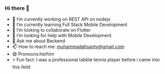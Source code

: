 ### Hi there 👋



- 🔭 I’m currently working on REST API on nodejs 
- 🌱 I’m currently learning Full Stack Mobile Development
- 👯 I’m looking to collaborate on Flutter
- 🤔 I’m looking for help with Mobile Development
- 💬 Ask me about Backend
- 📫 How to reach me: muhammadahsanty@gmail.com
- 😄 Pronouns:he/him
- ⚡ Fun fact: I was a professional tabble tennis player before i came into this feild

